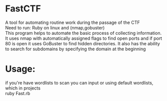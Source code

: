 # FastCTF
A tool for automating routine work during the passage of the CTF  
Need to run: Ruby on linux and (nmap,gobuster)  
This program helps to automate the basic process of collecting information.   
It uses nmap with automatically assigned flags to find open ports and if port 80 is open it uses GoBuster to find hidden directories. 
It also has the ability to search for subdomains by specifying the domain at the beginning
# Usage:
if you're have wordlists to scan you can input or using default wordlists, which in projects  
ruby Fast.rb 
